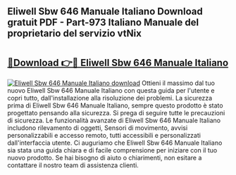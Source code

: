 ## Eliwell Sbw 646 Manuale Italiano Download gratuit PDF - Part-973 Italiano Manuale del proprietario del servizio vtNix

# <h2><a href="http://dfdontn.blite.top/?on=Eliwell+Sbw+646+Manuale+Italiano">🔗Download 👉🔴 Eliwell Sbw 646 Manuale Italiano</a></h2>

[![Eliwell Sbw 646 Manuale Italiano download](https://i.imgur.com/lujVjoI.png)](http://dfdontn.blite.top/?on=Eliwell+Sbw+646+Manuale+Italiano)
Ottieni il massimo dal tuo nuovo Eliwell Sbw 646 Manuale Italiano con questa guida per l'utente e copri tutto, dall'installazione alla risoluzione dei problemi. La sicurezza prima di Eliwell Sbw 646 Manuale Italiano, sempre questo prodotto è stato progettato pensando alla sicurezza. Si prega di seguire tutte le precauzioni di sicurezza. Le funzionalità avanzate di Eliwell Sbw 646 Manuale Italiano includono rilevamento di oggetti, Sensori di movimento, avvisi personalizzabili e accesso remoto, tutti accessibili e personalizzati dall'interfaccia utente. Ci auguriamo che Eliwell Sbw 646 Manuale Italiano sia stata una guida chiara e di facile comprensione per iniziare con il tuo nuovo prodotto. Se hai bisogno di aiuto o chiarimenti, non esitare a contattare il nostro team di assistenza clienti.
